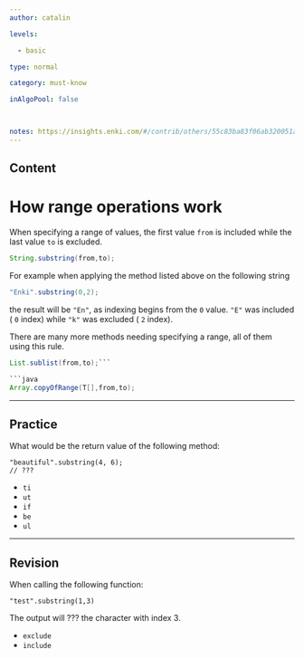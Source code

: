 ```yaml
---
author: catalin

levels:

  - basic

type: normal

category: must-know

inAlgoPool: false



notes: https://insights.enki.com/#/contrib/others/55c83ba83f06ab320051aa8a?search=kha
---
```

## Content
# How range operations work

When specifying a range of values, the first value `from` is included while the last value `to` is excluded.

```java
String.substring(from,to); 
```
For example when applying the method listed above on the following string 
```java
"Enki".substring(0,2);
```
the result will be `"En"`, as indexing begins from the `0` value. `"E"` was included ( `0` index) while `"k"` was excluded ( `2` index).

There are many more methods needing specifying a range, all of them using this rule.

```java
List.sublist(from,to);```

```java
Array.copyOfRange(T[],from,to);
```

---
## Practice

What would be the return value of the following method:
```
"beautiful".substring(4, 6);
// ???
```

* `ti` 
* `ut` 
* `if` 
* `be` 
* `ul`

---
## Revision

When calling the following function:
```
"test".substring(1,3)
```
The output will ??? the character with index 3.

* `exclude` 
* `include`


